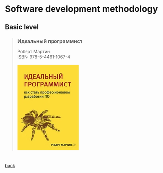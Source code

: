 # Software development methodology

## Basic level

> ### Идеальный программист
> Роберт Мартин<br>
> ISBN: 978-5-4461-1067-4<br>
> <br>
> ![](../images//books/ideal_programmist.jpg)


#
[back](../README.md)